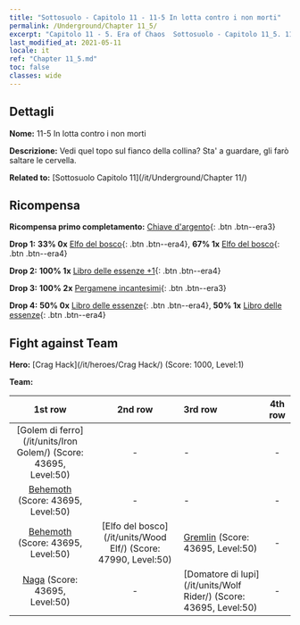 ```yaml
---
title: "Sottosuolo - Capitolo 11 - 11-5 In lotta contro i non morti"
permalink: /Underground/Chapter 11_5/
excerpt: "Capitolo 11 - 5. Era of Chaos  Sottosuolo - Capitolo 11_5. 11-5 In lotta contro i non morti"
last_modified_at: 2021-05-11
locale: it
ref: "Chapter 11_5.md"
toc: false
classes: wide
---
```


## Dettagli

 **Nome:** 11-5 In lotta contro i non morti

 **Descrizione:** Vedi quel topo sul fianco della collina? Sta' a guardare, gli farò saltare le cervella.

 **Related to:** [Sottosuolo Capitolo 11](/it/Underground/Chapter 11/)

## Ricompensa

 **Ricompensa primo completamento:** [Chiave d'argento](/ItemsIT/con_693/){: .btn .btn--era3}

 **Drop 1:** **33% 0x** [Elfo del bosco](/ItemsIT/unt_201/){: .btn .btn--era4}, **67% 1x** [Elfo del bosco](/ItemsIT/unt_201/){: .btn .btn--era4}

 **Drop 2:** **100% 1x** [Libro delle essenze +1](/ItemsIT/mat_46/){: .btn .btn--era4}

 **Drop 3:** **100% 2x** [Pergamene incantesimi](/ItemsIT/con_694/){: .btn .btn--era3}

 **Drop 4:** **50% 0x** [Libro delle essenze](/ItemsIT/mat_39/){: .btn .btn--era4}, **50% 1x** [Libro delle essenze](/ItemsIT/mat_39/){: .btn .btn--era4}


## Fight against Team
 **Hero:** [Crag Hack](/it/heroes/Crag Hack/) (Score: 1000, Level:1)

 **Team:**


  | 1st row | 2nd row | 3rd row | 4th row |
  |:----:|:----:|:----|:----:|
  | [Golem di ferro](/it/units/Iron Golem/) (Score: 43695, Level:50)  | - | - | - |
  | [Behemoth](/it/units/Behemoth/) (Score: 43695, Level:50)  | - | - | - |
  | [Behemoth](/it/units/Behemoth/) (Score: 43695, Level:50)  | [Elfo del bosco](/it/units/Wood Elf/) (Score: 47990, Level:50)  | [Gremlin](/it/units/Gremlin/) (Score: 43695, Level:50)  | - |
  | [Naga](/it/units/Naga/) (Score: 43695, Level:50)  | - | [Domatore di lupi](/it/units/Wolf Rider/) (Score: 43695, Level:50)  | - |


